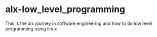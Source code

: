 # alx-low_level_programming
This is the alx journey in software engineering and how to do low level programming using linux
